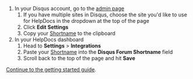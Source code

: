 1. In your Disqus account, go to the [admin page](https://disqus.com/admin/)
    1. If you have multiple sites in Disqus, choose the site you'd like to use for HelpDocs in the dropdown at the top of the page
    2. Click **Edit Settings**
    3. Copy your [Shortname](https://help.disqus.com/customer/portal/articles/466208-what-s-a-shortname-) to the clipboard
2. In your HelpDocs dashboard
    1. Head to **Settings** > **Integrations**
    2. Paste your [Shortname](https://help.disqus.com/customer/portal/articles/466208-what-s-a-shortname-) into the **Disqus Forum Shortname** field
    3. Scroll back to the top of the page and hit **Save**
    
[Continue to the getting started guide](https://help.disqus.com/customer/portal/articles/1264625-getting-started).
